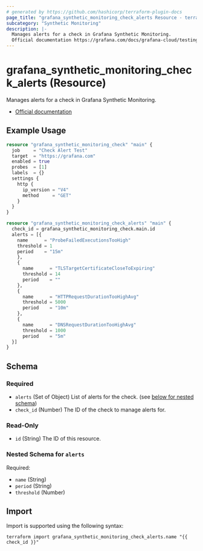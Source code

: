 ```yaml
---
# generated by https://github.com/hashicorp/terraform-plugin-docs
page_title: "grafana_synthetic_monitoring_check_alerts Resource - terraform-provider-grafana"
subcategory: "Synthetic Monitoring"
description: |-
  Manages alerts for a check in Grafana Synthetic Monitoring.
  Official documentation https://grafana.com/docs/grafana-cloud/testing/synthetic-monitoring/configure-alerts/configure-per-check-alerts/
---
```


# grafana_synthetic_monitoring_check_alerts (Resource)

Manages alerts for a check in Grafana Synthetic Monitoring.

* [Official documentation](https://grafana.com/docs/grafana-cloud/testing/synthetic-monitoring/configure-alerts/configure-per-check-alerts/)

## Example Usage

```terraform
resource "grafana_synthetic_monitoring_check" "main" {
  job     = "Check Alert Test"
  target  = "https://grafana.com"
  enabled = true
  probes  = [1]
  labels  = {}
  settings {
    http {
      ip_version = "V4"
      method     = "GET"
    }
  }
}

resource "grafana_synthetic_monitoring_check_alerts" "main" {
  check_id = grafana_synthetic_monitoring_check.main.id
  alerts = [{
    name      = "ProbeFailedExecutionsTooHigh"
    threshold = 1
    period    = "15m"
    },
    {
      name      = "TLSTargetCertificateCloseToExpiring"
      threshold = 14
      period    = ""
    },
    {
      name      = "HTTPRequestDurationTooHighAvg"
      threshold = 5000
      period    = "10m"
    },
    {
      name      = "DNSRequestDurationTooHighAvg"
      threshold = 1000
      period    = "5m"
  }]
}
```

<!-- schema generated by tfplugindocs -->
## Schema

### Required

- `alerts` (Set of Object) List of alerts for the check. (see [below for nested schema](#nestedatt--alerts))
- `check_id` (Number) The ID of the check to manage alerts for.

### Read-Only

- `id` (String) The ID of this resource.

<a id="nestedatt--alerts"></a>
### Nested Schema for `alerts`

Required:

- `name` (String)
- `period` (String)
- `threshold` (Number)

## Import

Import is supported using the following syntax:

```shell
terraform import grafana_synthetic_monitoring_check_alerts.name "{{ check_id }}"
```

